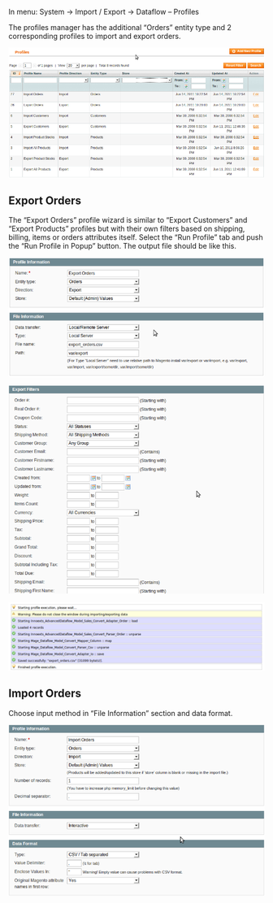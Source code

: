 In menu: System -> Import / Export -> Dataflow – Profiles

The profiles manager has the additional “Orders” entity type and 2 corresponding profiles to import and export orders.

![Profiles - Grid](Profiles-Grid.png)

## Export Orders

The “Export Orders” profile wizard is similar to “Export Customers” and “Export Products” profiles but with their own filters based on shipping, billing, items or orders attributes itself. Select the “Run Profile” tab and push the “Run Profile in Popup” button. The output file should be like this.

![Profiles - Export - Orders - 1 - Box](Profiles-Export-Orders-1-Box.png)

![Profiles - Export-Orders - 2 - Box](Profiles-Export-Orders-2-Box.png)

![Profiles - Export - Orders - Run - Profile](Profiles-Export-Orders-Run-Profile.png)

## Import Orders

Choose input method in “File Information” section and data format.

![Profiles - Import-Orders - Box](Profiles-Import-Orders-Box.png)
